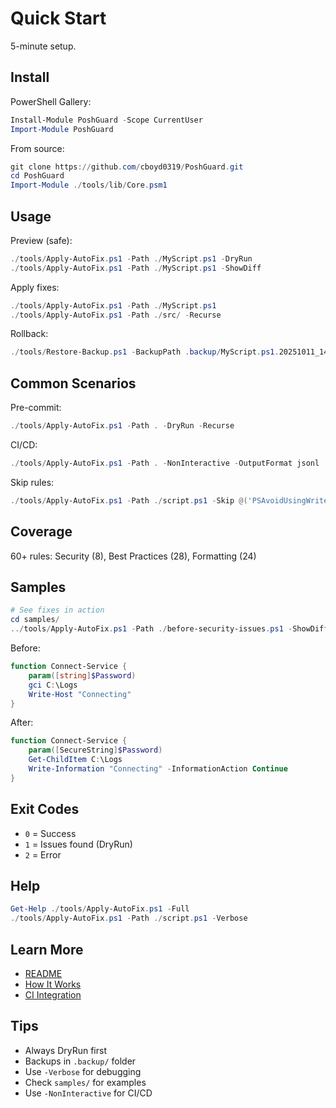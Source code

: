 # Quick Start

5-minute setup.

## Install

PowerShell Gallery:
```powershell
Install-Module PoshGuard -Scope CurrentUser
Import-Module PoshGuard
```

From source:
```powershell
git clone https://github.com/cboyd0319/PoshGuard.git
cd PoshGuard
Import-Module ./tools/lib/Core.psm1
```

## Usage

Preview (safe):
```powershell
./tools/Apply-AutoFix.ps1 -Path ./MyScript.ps1 -DryRun
./tools/Apply-AutoFix.ps1 -Path ./MyScript.ps1 -ShowDiff
```

Apply fixes:
```powershell
./tools/Apply-AutoFix.ps1 -Path ./MyScript.ps1
./tools/Apply-AutoFix.ps1 -Path ./src/ -Recurse
```

Rollback:
```powershell
./tools/Restore-Backup.ps1 -BackupPath .backup/MyScript.ps1.20251011_140523.bak
```

## Common Scenarios

Pre-commit:
```powershell
./tools/Apply-AutoFix.ps1 -Path . -DryRun -Recurse
```

CI/CD:
```powershell
./tools/Apply-AutoFix.ps1 -Path . -NonInteractive -OutputFormat jsonl
```

Skip rules:
```powershell
./tools/Apply-AutoFix.ps1 -Path ./script.ps1 -Skip @('PSAvoidUsingWriteHost')
```

## Coverage

60+ rules: Security (8), Best Practices (28), Formatting (24)

## Samples

```powershell
# See fixes in action
cd samples/
../tools/Apply-AutoFix.ps1 -Path ./before-security-issues.ps1 -ShowDiff
```

Before:
```powershell
function Connect-Service {
    param([string]$Password)
    gci C:\Logs
    Write-Host "Connecting"
}
```

After:
```powershell
function Connect-Service {
    param([SecureString]$Password)
    Get-ChildItem C:\Logs
    Write-Information "Connecting" -InformationAction Continue
}
```

## Exit Codes

- `0` = Success
- `1` = Issues found (DryRun)
- `2` = Error

## Help

```powershell
Get-Help ./tools/Apply-AutoFix.ps1 -Full
./tools/Apply-AutoFix.ps1 -Path ./script.ps1 -Verbose
```

## Learn More

- [README](../README.md)
- [How It Works](how-it-works.md)
- [CI Integration](ci-integration.md)

## Tips

- Always DryRun first
- Backups in `.backup/` folder
- Use `-Verbose` for debugging
- Check `samples/` for examples
- Use `-NonInteractive` for CI/CD
